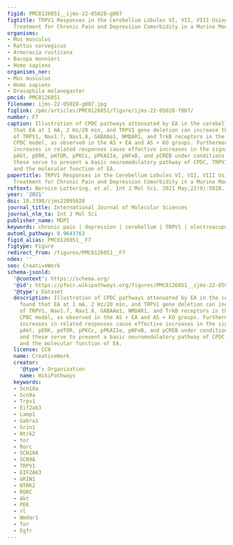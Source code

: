 ```yaml
---
figid: PMC8126051__ijms-22-05028-g007
figtitle: TRPV1 Responses in the Cerebellum Lobules VI, VII, VIII Using Electroacupuncture
  Treatment for Chronic Pain and Depression Comorbidity in a Murine Model
organisms:
- Mus musculus
- Rattus norvegicus
- Armoracia rusticana
- Bacopa monnieri
- Homo sapiens
organisms_ner:
- Mus musculus
- Homo sapiens
- Drosophila melanogaster
pmcid: PMC8126051
filename: ijms-22-05028-g007.jpg
figlink: /pmc/articles/PMC8126051/figure/ijms-22-05028-f007/
number: F7
caption: Illustration of CPDC pathways attenuated by EA in the cerebellum. We found
  that EA at 1 mA, 2 Hz/20 min, and TRPV1 gene deletion can increase the expressions
  of TRPV1, Nav1.7, Nav1.8, GABAAα1, NMDAR1, and TrkB receptors in the AS-induced
  CPDC model, as observed in the AS + EA and AS + KO groups. Furthermore, the relevant
  increases in related responses cause effective increases in the signaling of pPI3K,
  pAkt, pERK, pmTOR, pPKCε, pPKAIIα, pNFκB, and pCREB under conditions of CPDC, and
  these serve to present a basic neuromodulatory pathway of CPDC, TRPV1 signaling,
  and the molecular function of EA.
papertitle: TRPV1 Responses in the Cerebellum Lobules VI, VII, VIII Using Electroacupuncture
  Treatment for Chronic Pain and Depression Comorbidity in a Murine Model.
reftext: Bernice Lottering, et al. Int J Mol Sci. 2021 May;22(9):5028.
year: '2021'
doi: 10.3390/ijms22095028
journal_title: International Journal of Molecular Sciences
journal_nlm_ta: Int J Mol Sci
publisher_name: MDPI
keywords: chronic pain | depression | cerebellum | TRPV1 | electroacupuncture | ST36
automl_pathway: 0.9643763
figid_alias: PMC8126051__F7
figtype: Figure
redirect_from: /figures/PMC8126051__F7
ndex: ''
seo: CreativeWork
schema-jsonld:
  '@context': https://schema.org/
  '@id': https://pfocr.wikipathways.org/figures/PMC8126051__ijms-22-05028-g007.html
  '@type': Dataset
  description: Illustration of CPDC pathways attenuated by EA in the cerebellum. We
    found that EA at 1 mA, 2 Hz/20 min, and TRPV1 gene deletion can increase the expressions
    of TRPV1, Nav1.7, Nav1.8, GABAAα1, NMDAR1, and TrkB receptors in the AS-induced
    CPDC model, as observed in the AS + EA and AS + KO groups. Furthermore, the relevant
    increases in related responses cause effective increases in the signaling of pPI3K,
    pAkt, pERK, pmTOR, pPKCε, pPKAIIα, pNFκB, and pCREB under conditions of CPDC,
    and these serve to present a basic neuromodulatory pathway of CPDC, TRPV1 signaling,
    and the molecular function of EA.
  license: CC0
  name: CreativeWork
  creator:
    '@type': Organization
    name: WikiPathways
  keywords:
  - Scn10a
  - Scn9a
  - Trpv1
  - Eif2ak3
  - Lamp1
  - Gabra1
  - Grin1
  - Ntrk2
  - tor
  - Rorc
  - SCN10A
  - SCN9A
  - TRPV1
  - EIF2AK3
  - GRIN1
  - NTRK2
  - RORC
  - Akt
  - PEK
  - rl
  - Nmdar1
  - Tor
  - Egfr
---
```

